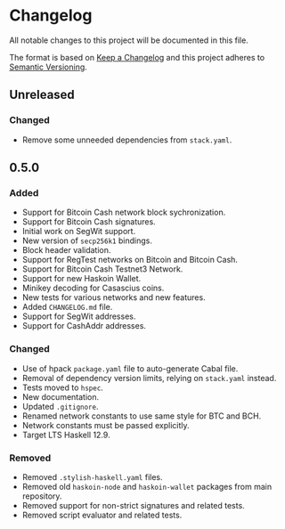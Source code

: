 # Changelog
All notable changes to this project will be documented in this file.

The format is based on [Keep a Changelog](http://keepachangelog.com/en/1.0.0/)
and this project adheres to [Semantic Versioning](http://semver.org/spec/v2.0.0.html).

## Unreleased
### Changed
- Remove some unneeded dependencies from `stack.yaml`.

## 0.5.0
### Added
- Support for Bitcoin Cash network block sychronization.
- Support for Bitcoin Cash signatures.
- Initial work on SegWit support.
- New version of `secp256k1` bindings.
- Block header validation.
- Support for RegTest networks on Bitcoin and Bitcoin Cash.
- Support for Bitcoin Cash Testnet3 Network.
- Support for new Haskoin Wallet.
- Minikey decoding for Casascius coins.
- New tests for various networks and new features.
- Added `CHANGELOG.md` file.
- Support for SegWit addresses.
- Support for CashAddr addresses.

### Changed
- Use of hpack `package.yaml` file to auto-generate Cabal file.
- Removal of dependency version limits, relying on `stack.yaml` instead.
- Tests moved to `hspec`.
- New documentation.
- Updated `.gitignore`.
- Renamed network constants to use same style for BTC and BCH.
- Network constants must be passed explicitly.
- Target LTS Haskell 12.9.

### Removed
- Removed `.stylish-haskell.yaml` files.
- Removed old `haskoin-node` and `haskoin-wallet` packages from main repository.
- Removed support for non-strict signatures and related tests.
- Removed script evaluator and related tests.
